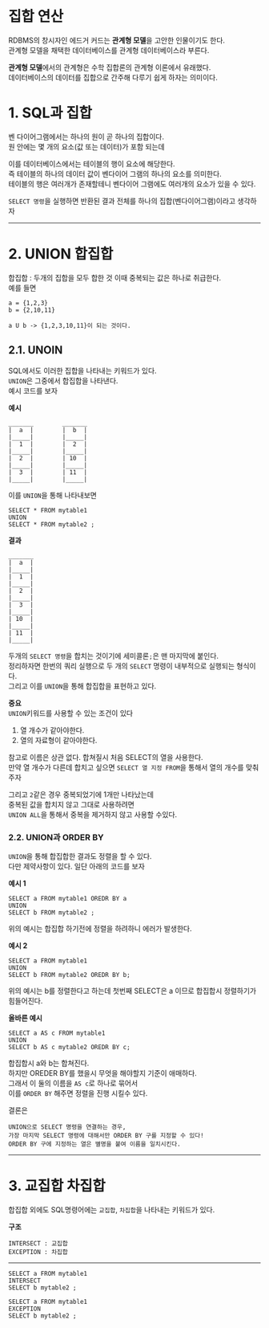 집합 연산
=======================
RDBMS의 창시자인 에드거 커드는 **관계형 모델**을 고안한 인물이기도 한다.      
관계형 모델을 채택한 데이터베이스를 관계형 데이터베이스라 부른다.      
      
**관계형 모델**에서의 관계형은 수학 집합론의 관계형 이론에서 유래했다.    
데이터베이스의 데이터를 집합으로 간주해 다루기 쉽게 하자는 의미이다.    
  
# 1. SQL과 집합  
벤 다이어그램에서는 하나의 원이 곧 하나의 집합이다.     
원 안에는 몇 개의 요소(값 또는 데이터)가 포함 되는데     
    
이를 데이터베이스에서는 테이블의 행이 요소에 해당한다.       
즉 테이블의 하나의 데이터 값이 벤다이어 그램의 하나의 요소를 의미한다.    
테이블의 행은 여러개가 존재할테니 벤다이어 그램에도 여러개의 요소가 있을 수 있다.    
    
```SELECT 명령```을 실행하면 반환된 결과 전체를 하나의 집합(벤다이어그램)이라고 생각하자  
    
***
# 2. UNION 합집합
합집합 : 두개의 집합을 모두 합한 것 이때 중복되는 값은 하나로 취급한다.  
예를 들면   
```
a = {1,2,3}
b = {2,10,11}

a U b -> {1,2,3,10,11}이 되는 것이다.
```

## 2.1. UNOIN
SQL에서도 이러한 집합을 나타내는 키워드가 있다.      
```UNION```은 그중에서 합집합을 나타낸다.      
예시 코드를 보자  
  
**예시**
```
_______        _______
|  a  |        |  b  |
|_____|        |_____|
|  1  |        |  2  |     
|_____|        |_____|
|  2  |        | 10  |     
|_____|        |_____|
|  3  |        | 11  |     
|_____|        |_____|
```
이를 ```UNION```을 통해 나타내보면
```
SELECT * FROM mytable1
UNION
SELECT * FROM mytable2 ;
```
**결과**
```
_______        
|  a  |        
|_____|  
|  1  |       
|_____|  
|  2  |       
|_____|  
|  3  |       
|_____|
| 10  |       
|_____|  
| 11  |       
|_____| 
```
두개의 ```SELECT 명령```을 합치는 것이기에 세미콜론```;```은 맨 마지막에 붙인다.     
정리하자면 한번의 쿼리 실행으로 두 개의 ```SELECT``` 명령이 내부적으로 실행되는 형식이다.    
그리고 이를 ```UNION```을 통해 합집합을 표현하고 있다.    
      
**중요**  
```UNION```키워드를 사용할 수 있는 조건이 있다   
1. 열 개수가 같아야한다.     
2. 열의 자료형이 같아야한다.  
    
참고로 이름은 상관 없다. 합쳐질시 처음 SELECT의 열을 사용한다.  
만약 열 개수가 다른데 합치고 싶으면 ```SELECT 열 지정 FROM```을 통해서 열의 개수를 맞춰주자  
      
그리고 ```2```같은 경우 중복되었기에 1개만 나타났는데   
중복된 값을 합치지 않고 그대로 사용하려면   
```UNION ALL```을 통해서 중복을 제거하지 않고 사용할 수있다.  
  
### 2.2. UNION과 ORDER BY
```UNION```을 통해 합집합한 결과도 정렬을 할 수 있다.    
다만 제약사항이 있다. 일단 아래의 코드를 보자    
    
**예시 1**  
```
SELECT a FROM mytable1 OREDR BY a
UNION
SELECT b FROM mytable2 ;
```   
위의 예시는 합집합 하기전에 정렬을 하려하니 에러가 발생한다.       
    
**예시 2**  
```
SELECT a FROM mytable1 
UNION
SELECT b FROM mytable2 OREDR BY b;
```   
위의 예시는 b를 정렬한다고 하는데 첫번째 SELECT은 a 이므로 합집합시 정렬하기가 힘들어진다.       
     
**올바른 예시**  
```
SELECT a AS c FROM mytable1 
UNION
SELECT b AS c mytable2 OREDR BY c;
```   
합집합시 a와 b는 합쳐진다.  
하지만 OREDER BY를 했을시 무엇을 해야할지 기준이 애매하다.    
그래서 이 둘의 이름을 ```AS c```로 하나로 묶어서    
이를 ```ORDER BY``` 해주면 정렬을 진행 시킬수 있다.  
    
결론은  
```
UNION으로 SELECT 명령을 연결하는 경우, 
가장 마지막 SELECT 명령에 대해서만 ORDER BY 구를 지정할 수 있다!
ORDER BY 구에 지정하는 열은 별명을 붙여 이름을 일치시킨다.
```
  
***
# 3. 교집합 차집합
합집합 외에도 SQL명령어에는 ```교집합```, ```차집합```을 나타내는 키워드가 있다.   
  
**구조**  
```
INTERSECT : 교집합
EXCEPTION : 차집합
```
****
```
SELECT a FROM mytable1 
INTERSECT
SELECT b mytable2 ;

SELECT a FROM mytable1 
EXCEPTION
SELECT b mytable2 ;


```

